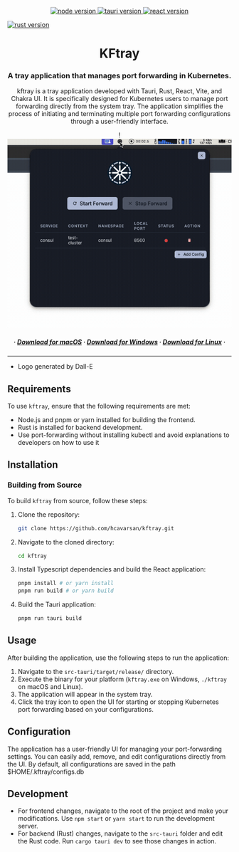 <p align="center">
  <a href="https://nodejs.org/en/">
    <img src="https://img.shields.io/badge/Node-v20.10.0-brightgreen.svg" alt="node version">
  </a>
  <a href="https://tauri.app/">
    <img src="https://img.shields.io/badge/Tauri-v1.5.2-brightgreen.svg" alt="tauri version">
  </a>
  <a href="https://react.dev">
    <img src="https://img.shields.io/badge/React-v18.2.0-brightgreen.svg" alt="react version">
  </a>
</p>
  <a href="https://www.rust-lang.org/">
    <img src="https://img.shields.io/badge/Rust-v1.74.0-brightgreen.svg" alt="rust version">
  </a>
</p>

<h1 align="center"> KFtray </h1>
<h3 align="center">A tray application that manages port forwarding in Kubernetes.</h3>
<p align="center">
kftray is a tray application developed with Tauri, Rust, React, Vite, and Chakra UI. It is specifically designed for Kubernetes users to manage port forwarding directly from the system tray. The application simplifies the process of initiating and terminating multiple port forwarding configurations through a user-friendly interface.
</br>
</p>

<p align="center">
! <img src="img/demo.gif" alt="kftray logo" width="800"/>
</p>

<h5 align="center">
 ·
  <a href="https://github.com/hcavarsan/kftray/releases/latest/download/kftray_0.0.0_x64.dmg">Download for macOS</a> ·
  <a href="https://github.com/hcavarsan/kftray/releases/latest/download/kftray_0.0.0_x64-setup.exe">Download for Windows</a> ·
  <a href="https://github.com/hcavarsan/kftray/releases/latest/download/kftray_0.0.0_amd64.AppImage">Download for Linux</a>
  ·
</h4>


---


- Logo generated by Dall-E

## Requirements
To use `kftray`, ensure that the following requirements are met:
- Node.js and pnpm or yarn installed for building the frontend.
- Rust is installed for backend development.
- Use port-forwarding without installing kubectl and avoid explanations to developers on how to use it

## Installation
### Building from Source
To build `kftray` from source, follow these steps:

1. Clone the repository:
   ```bash
   git clone https://github.com/hcavarsan/kftray.git
   ```
2. Navigate to the cloned directory:
   ```bash
   cd kftray
   ```
3. Install Typescript dependencies and build the React application:
   ```bash
   pnpm install # or yarn install
   pnpm run build # or yarn build
   ```
4. Build the Tauri application:
   ```bash
   pnpm run tauri build
   ```

## Usage
After building the application, use the following steps to run the application:
1. Navigate to the `src-tauri/target/release/` directory.
2. Execute the binary for your platform (`kftray.exe` on Windows, `./kftray` on macOS and Linux).
3. The application will appear in the system tray.
4. Click the tray icon to open the UI for starting or stopping Kubernetes port forwarding based on your configurations.

## Configuration
The application has a user-friendly UI for managing your port-forwarding settings. You can easily add, remove, and edit configurations directly from the UI. By default, all configurations are saved in the path $HOME/.kftray/configs.db

## Development
- For frontend changes, navigate to the root of the project and make your modifications. Use `npm start` or `yarn start` to run the development server.
- For backend (Rust) changes, navigate to the `src-tauri` folder and edit the Rust code. Run `cargo tauri dev` to see those changes in action.





